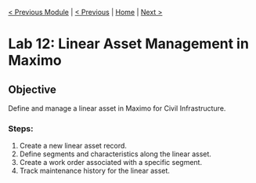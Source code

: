 [< Previous Module](./../modules/13-civil-infrastructure.md) | [< Previous](./lab11-reliability.md) | [Home](../README.md) | [Next >](./lab13-hse.md)

# Lab 12: Linear Asset Management in Maximo

## Objective
Define and manage a linear asset in Maximo for Civil Infrastructure.

### Steps:
1. Create a new linear asset record.
2. Define segments and characteristics along the linear asset.
3. Create a work order associated with a specific segment.
4. Track maintenance history for the linear asset.